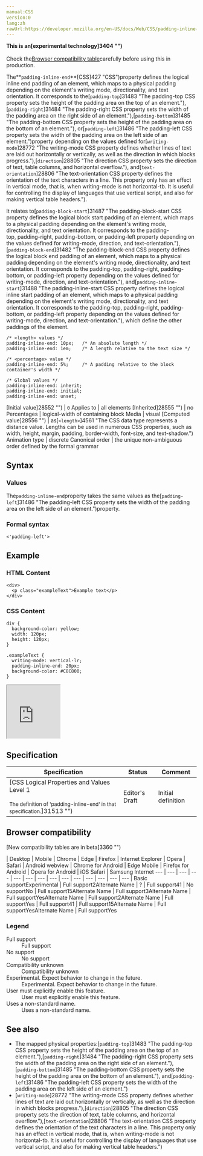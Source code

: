 ```yaml
---
manual:CSS
version:0
lang:zh
rawUrl:https://developer.mozilla.org/en-US/docs/Web/CSS/padding-inline-end
---
```






**This is an[experimental technology]3404 "")**<br></br>Check the[Browser compatibility table](%31489#Browser_compatibility "")carefully before using this in production.





The**`padding-inline-end`**[CSS]427 "CSS")property defines the logical inline end padding of an element, which maps to a physical padding depending on the element&#39;s writing mode, directionality, and text orientation. It corresponds to the[`padding-top`]31483 "The padding-top CSS property sets the height of the padding area on the top of an element."),[`padding-right`]31484 "The padding-right CSS property sets the width of the padding area on the right side of an element."),[`padding-bottom`]31485 "The padding-bottom CSS property sets the height of the padding area on the bottom of an element."), or[`padding-left`]31486 "The padding-left CSS property sets the width of the padding area on the left side of an element.")property depending on the values defined for[`writing-mode`]28772 "The writing-mode CSS property defines whether lines of text are laid out horizontally or vertically, as well as the direction in which blocks progress."),[`direction`]28805 "The direction CSS property sets the direction of text, table columns, and horizontal overflow."), and[`text-orientation`]28806 "The text-orientation CSS property defines the orientation of the text characters in a line. This property only has an effect in vertical mode, that is, when writing-mode is not horizontal-tb. It is useful for controlling the display of languages that use vertical script, and also for making vertical table headers.").



It relates to[`padding-block-start`]31487 "The padding-block-start CSS property defines the logical block start padding of an element, which maps to a physical padding depending on the element's writing mode, directionality, and text orientation. It corresponds to the padding-top, padding-right, padding-bottom, or padding-left property depending on the values defined for writing-mode, direction, and text-orientation."),[`padding-block-end`]31482 "The padding-block-end CSS property defines the logical block end padding of an element, which maps to a physical padding depending on the element's writing mode, directionality, and text orientation. It corresponds to the padding-top, padding-right, padding-bottom, or padding-left property depending on the values defined for writing-mode, direction, and text-orientation."), and[`padding-inline-start`]31488 "The padding-inline-start CSS property defines the logical inline start padding of an element, which maps to a physical padding depending on the element's writing mode, directionality, and text orientation. It corresponds to the padding-top, padding-right, padding-bottom, or padding-left property depending on the values defined for writing-mode, direction, and text-orientation."), which define the other paddings of the element.


```
/* <length> values */
padding-inline-end: 10px;   /* An absolute length */
padding-inline-end: 1em;    /* A length relative to the text size */

/* <percentage> value */
padding-inline-end: 5%;     /* A padding relative to the block container's width */

/* Global values */
padding-inline-end: inherit;
padding-inline-end: initial;
padding-inline-end: unset;
```

[Initial value]28552 "") | `0` 
Applies to | all elements 
[Inherited]28555 "") | no 
Percentages | logical-width of containing block 
Media | visual 
[Computed value]28556 "") | as[`<length>`]4561 "The <length> CSS data type represents a distance value. Lengths can be used in numerous CSS properties, such as width, height, margin, padding, border-width, font-size, and text-shadow.") 
Animation type | discrete 
Canonical order | the unique non-ambiguous order defined by the formal grammar 


## Syntax<a name="Syntax"></a>

### Values<a name="Values"></a>


The`padding-inline-end`property takes the same values as the[`padding-left`]31486 "The padding-left CSS property sets the width of the padding area on the left side of an element.")property.


### Formal syntax<a name="Formal_syntax"></a>

```
<'padding-left'>
```

## Example<a name="Example"></a>

### HTML Content<a name="HTML_Content"></a>

```
<div>
  <p class="exampleText">Example text</p>
</div>
```

### CSS Content<a name="CSS_Content"></a>

```
div {
  background-color: yellow;
  width: 120px;
  height: 120px;
}

.exampleText {
  writing-mode: vertical-lr;
  padding-inline-end: 20px;
  background-color: #C8C800;
}
```


<iframe src='https://mdn.mozillademos.org/en-US/docs/Web/CSS/padding-inline-end$samples/Example?revision=1319184' width='140' height='140'></iframe>



## Specification<a name="Specification"></a>

Specification | Status | Comment 
 ---  |  ---  |  ---  | 
[CSS Logical Properties and Values Level 1<br></br><small>The definition of &#39;padding-inline-end&#39; in that specification.</small>]31513 "") | Editor&#39;s Draft | Initial definition 


## Browser compatibility<a name="Browser_compatibility"></a>
[New compatibility tables are in beta<i></i>]3360 "")

 | <abbr>Desktop<i></i></abbr> | <abbr>Mobile<i></i></abbr> 
 | <abbr>Chrome<i></i></abbr> | <abbr>Edge<i></i></abbr> | <abbr>Firefox<i></i></abbr> | <abbr>Internet Explorer<i></i></abbr> | <abbr>Opera<i></i></abbr> | <abbr>Safari<i></i></abbr> | <abbr>Android webview<i></i></abbr> | <abbr>Chrome for Android<i></i></abbr> | <abbr>Edge Mobile<i></i></abbr> | <abbr>Firefox for Android<i></i></abbr> | <abbr>Opera for Android<i></i></abbr> | <abbr>iOS Safari<i></i></abbr> | <abbr>Samsung Internet<i></i></abbr> 
 ---  |  ---  |  ---  |  ---  |  ---  |  ---  |  ---  |  ---  |  ---  |  ---  |  ---  |  ---  |  ---  |  ---  | 
Basic support<abbr>Experimental<i></i></abbr> | <abbr>Full support</abbr>2<abbr>Alternate Name<i></i></abbr> | <abbr>?</abbr> | <abbr>Full support</abbr>41 | <abbr>No support</abbr>No | <abbr>Full support</abbr>15<abbr>Alternate Name<i></i></abbr> | <abbr>Full support</abbr>3<abbr>Alternate Name<i></i></abbr> | <abbr>Full support</abbr>Yes<abbr>Alternate Name<i></i></abbr> | <abbr>Full support</abbr>2<abbr>Alternate Name<i></i></abbr> | <abbr>Full support</abbr>Yes | <abbr>Full support</abbr>41 | <abbr>Full support</abbr>15<abbr>Alternate Name<i></i></abbr> | <abbr>Full support</abbr>Yes<abbr>Alternate Name<i></i></abbr> | <abbr>Full support</abbr>Yes 


### Legend<a name="Legend"></a>
<dl><dt id=''><abbr>Full support</abbr></dt><dd>Full support</dd><dt id=''><abbr>No support</abbr></dt><dd>No support</dd><dt id=''><abbr>Compatibility unknown</abbr></dt><dd>Compatibility unknown</dd><dt id=''><abbr>Experimental. Expect behavior to change in the future.<i></i></abbr></dt><dd>Experimental. Expect behavior to change in the future.</dd><dt id=''><abbr>User must explicitly enable this feature.<i></i></abbr></dt><dd>User must explicitly enable this feature.</dd><dt id=''><abbr>Uses a non-standard name.<i></i></abbr></dt><dd>Uses a non-standard name.</dd></dl>

## See also<a name="See_also"></a>

* The mapped physical properties:[`padding-top`]31483 "The padding-top CSS property sets the height of the padding area on the top of an element."),[`padding-right`]31484 "The padding-right CSS property sets the width of the padding area on the right side of an element."),[`padding-bottom`]31485 "The padding-bottom CSS property sets the height of the padding area on the bottom of an element."), and[`padding-left`]31486 "The padding-left CSS property sets the width of the padding area on the left side of an element.")
* [`writing-mode`]28772 "The writing-mode CSS property defines whether lines of text are laid out horizontally or vertically, as well as the direction in which blocks progress."),[`direction`]28805 "The direction CSS property sets the direction of text, table columns, and horizontal overflow."),[`text-orientation`]28806 "The text-orientation CSS property defines the orientation of the text characters in a line. This property only has an effect in vertical mode, that is, when writing-mode is not horizontal-tb. It is useful for controlling the display of languages that use vertical script, and also for making vertical table headers.")



